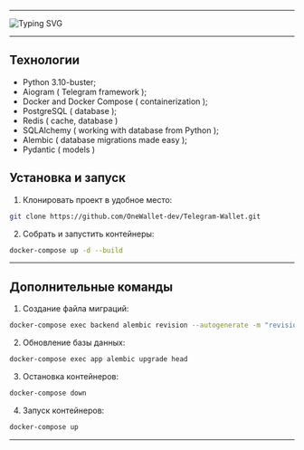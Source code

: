 <hr/>

![Typing SVG](https://readme-typing-svg.herokuapp.com?font=Fira+Code&size=40&pause=1000&color=373737&background=91C5F4&center=true&vCenter=true&multiline=true&width=1080&height=80&lines=Telegram+Crypto+WAllet+(TCW))
<hr/>

## Технологии
- Python 3.10-buster;
- Aiogram ( Telegram framework  );
- Docker and Docker Compose ( containerization );
- PostgreSQL ( database );
- Redis ( cache, database )
- SQLAlchemy ( working with database from Python );
- Alembic ( database migrations made easy );
- Pydantic ( models )


## Установка и запуск

1. Клонировать проект в удобное место:

```sh
git clone https://github.com/OneWallet-dev/Telegram-Wallet.git
```

2. Собрать и запустить контейнеры:
```sh
docker-compose up -d --build
```
<hr/>

## Дополнительные команды

1. Создание файла миграций:
```sh
docker-compose exec backend alembic revision --autogenerate -m "revision_name"
```

2. Обновление базы данных:
```sh
docker-compose exec app alembic upgrade head
```

3. Остановка контейнеров:
```sh
docker-compose down
```

4. Запуск контейнеров:
```sh
docker-compose up
```

<hr/>
